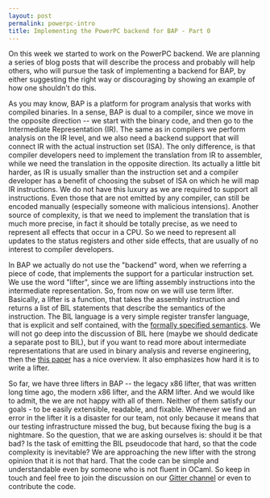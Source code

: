 ```yaml
---
layout: post
permalink: powerpc-intro
title: Implementing the PowerPC backend for BAP - Part 0
---
```


On this week we started to work on the PowerPC backend. We are
planning a series of blog posts that will describe the process and
probably will help others, who will pursue the task of implementing a
backend for BAP, by either suggesting the right way or discouraging by
showing an example of how one shouldn't do this.


As you may know, BAP is a platform for program analysis that works
with compiled binaries. In a sense, BAP is dual to a compiler, since
we move in the opposite direction -- we start with the binary code,
and then go to the Intermediate Representation (IR). The same as in
compilers we perform analysis on the IR level, and we also need a
backend support that will connect IR with the actual instruction set
(ISA). The only difference, is that compiler developers need to
implement the translation from IR to assembler, while we need the
translation in the opposite direction. Its actually a little bit
harder, as IR is usually smaller than the instruction set and a
compiler developer has a benefit of choosing the subset of ISA on
which he will map IR instructions. We do not have this luxury as we
are required to support all instructions. Even those that are not
emitted by any compiler, can still be encoded manually (especially
someone with malicious intensions). Another source of complexity, is
that we need to implement the translation that is much more precise,
in fact it should be totally precise, as we need to represent all
effects that occur in a CPU. So we need to represent all updates to
the status registers and other side effects, that are usually of no
interest to compiler developers.

In BAP we actually do not use the "backend" word, when we referring a
piece of code, that implements the support for a particular
instruction set. We use the word "lifter", since we are lifting
assembly instructions into the intermediate representation. So, from
now on we will use term lifter. Basically, a lifter is a function,
that takes the assembly instruction and returns a list of BIL
statements that describe the semantics of the instruction. The BIL
language is a very simple register transfer language, that is explicit
and self contained, with the [formally specified semantics][1]. We
will not go deep into the discussion of BIL here (maybe we should
dedicate a separate post to BIL), but if you want to read more about
intermediate representations that are used in binary analysis and
reverse engineering, then the [this paper][2] has a nice
overview. It also emphasizes how hard it is to write a lifter.

So far, we have three lifters in BAP -- the legacy x86 lifter, that
was written long time ago, the modern x86 lifter, and the ARM
lifter. And we would like to admit, the we are not happy with all of
them. Neither of them satisfy our goals - to be easily extensible,
readable, and fixable. Whenever we find an error in the lifter it is a
disaster for our team, not only because it means that our testing
infrastructure missed the bug, but because fixing the bug is a
nightmare. So the question, that we are asking ourselves is: should it
be that bad? Is the task of emitting the BIL pseudocode that hard, so
that the code complexity is inevitable? We are approaching the new
lifter with the strong opinion that it is not that hard. That the code
can be simple and understandable even by someone who is not fluent in
OCaml. So keep in touch and feel free to join the discussion on our
[Gitter channel][3] or even to contribute the code.

[1]: https://github.com/BinaryAnalysisPlatform/bil
[2]: https://softsec.kaist.ac.kr/~soomink/paper/ase17main-mainp491-p.pdf
[3]: https://gitter.im/BinaryAnalysisPlatform/bap
